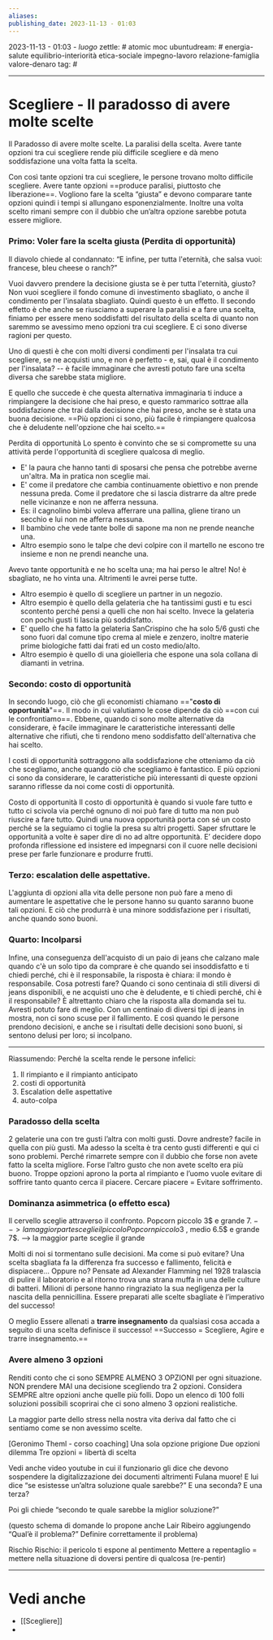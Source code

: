 ```yaml
---
aliases: 
publishing_date: 2023-11-13 - 01:03
---
```

2023-11-13 - 01:03 - *luogo*
zettle: # atomic moc
ubuntudream: # energia-salute equilibrio-interiorità etica-sociale impegno-lavoro relazione-famiglia valore-denaro 
tag: #

---
# Scegliere - Il paradosso di avere molte scelte
Il Paradosso di avere molte scelte. La paralisi della scelta.
Avere tante opzioni tra cui scegliere rende più difficile scegliere e dà meno soddisfazione una volta fatta la scelta.

Con così tante opzioni tra cui scegliere, le persone trovano molto difficile scegliere. Avere tante opzioni ==produce paralisi, piuttosto che liberazione==.  Vogliono fare la scelta “giusta” e devono comparare tante opzioni quindi i tempi si allungano esponenzialmente. Inoltre una volta scelto rimani sempre con il dubbio che un’altra opzione sarebbe potuta essere migliore.

### Primo: Voler fare la scelta giusta (Perdita di opportunità)
Il diavolo chiede al condannato: “E infine, per tutta l'eternità, che salsa vuoi: francese, bleu cheese o ranch?”

Vuoi davvero prendere la decisione giusta se è per tutta l'eternità, giusto? Non vuoi scegliere il fondo comune di investimento sbagliato, o anche il condimento per l'insalata sbagliato. Quindi questo è un effetto. 
Il secondo effetto è che anche se riusciamo a superare la paralisi e a fare una scelta, finiamo per essere meno soddisfatti del risultato della scelta di quanto non saremmo se avessimo meno opzioni tra cui scegliere. E ci sono diverse ragioni per questo. 

Uno di questi è che con molti diversi condimenti per l'insalata tra cui scegliere, se ne acquisti uno, e non è perfetto - e, sai, qual è il condimento per l'insalata? -- è facile immaginare che avresti potuto fare una scelta diversa che sarebbe stata migliore. 

E quello che succede è che questa alternativa immaginaria ti induce a rimpiangere la decisione che hai preso, e questo rammarico sottrae alla soddisfazione che trai dalla decisione che hai preso, anche se è stata una buona decisione. ==Più opzioni ci sono, più facile è rimpiangere qualcosa che è deludente nell'opzione che hai scelto.==


Perdita di opportunità
Lo spento è convinto che se si compromette su una attività perde l'opportunità di scegliere qualcosa di meglio. 
- E' la paura che hanno tanti di sposarsi che pensa che potrebbe averne un'altra. Ma in pratica non sceglie mai. 
- E' come il predatore che cambia continuamente obiettivo e non prende nessuna preda.
  Come il predatore che si lascia distrarre da altre prede nelle vicinanze e non ne afferra nessuna.
- Es: il cagnolino bimbi voleva afferrare una pallina, gliene tirano un secchio e lui non ne afferra nessuna. 
- Il bambino che vede tante bolle di sapone ma non ne prende neanche una. 
- Altro esempio sono le talpe che devi colpire con il martello ne escono tre insieme e non ne prendi neanche una. 

Avevo tante opportunità e ne ho scelta una; ma hai perso le altre! No! è sbagliato, ne ho vinta una. Altrimenti le avrei perse tutte. 
- Altro esempio è quello di scegliere un partner in un negozio. 
- Altro esempio è quello della gelateria che ha tantissimi gusti e tu esci scontento perché pensi a quelli che non hai scelto. Invece la gelateria con pochi gusti ti lascia più soddisfatto. 
- E' quello che ha fatto la gelateria SanCrispino che ha solo 5/6 gusti che sono fuori dal comune tipo crema al miele e zenzero, inoltre materie prime biologiche fatti dai frati ed un costo medio/alto. 
- Altro esempio è quello di una gioielleria che espone una sola collana di diamanti in vetrina. 

### Secondo: costo di opportunità
In secondo luogo, ciò che gli economisti chiamano =="**costo di opportunità**"==. 
Il modo in cui valutiamo le cose dipende da ciò ==con cui le confrontiamo==. Ebbene, quando ci sono molte alternative da considerare, è facile immaginare le caratteristiche interessanti delle alternative che rifiuti, che ti rendono meno soddisfatto dell'alternativa che hai scelto.

I costi di opportunità sottraggono alla soddisfazione che otteniamo da ciò che scegliamo, anche quando ciò che scegliamo è fantastico. E più opzioni ci sono da considerare, le caratteristiche più interessanti di queste opzioni saranno riflesse da noi come costi di opportunità.

Costo di opportunità
Il costo di opportunità è quando si vuole fare tutto e tutto ci scivola via perché ognuno di noi può fare di tutto ma non può riuscire a fare tutto. Quindi una nuova opportunità porta con sé un costo perché se la seguiamo ci toglie la presa su altri progetti. Saper sfruttare le opportunità a volte è saper dire di no ad altre opportunità. E’ decidere dopo profonda riflessione ed insistere ed impegnarsi con il cuore nelle decisioni prese per farle funzionare e produrre frutti. 

### Terzo: escalation delle aspettative.
L'aggiunta di opzioni alla vita delle persone non può fare a meno di aumentare le aspettative che le persone hanno su quanto saranno buone tali opzioni. E ciò che produrrà è una minore soddisfazione per i risultati, anche quando sono buoni.

### Quarto: Incolparsi
Infine, una conseguenza dell'acquisto di un paio di jeans che calzano male quando c'è un solo tipo da comprare è che quando sei insoddisfatto e ti chiedi perché, chi è il responsabile, la risposta è chiara: il mondo è responsabile. Cosa potresti fare? Quando ci sono centinaia di stili diversi di jeans disponibili, e ne acquisti uno che è deludente, e ti chiedi perché, chi è il responsabile? È altrettanto chiaro che la risposta alla domanda sei tu. Avresti potuto fare di meglio. Con un centinaio di diversi tipi di jeans in mostra, non ci sono scuse per il fallimento. E così quando le persone prendono decisioni, e anche se i risultati delle decisioni sono buoni, si sentono delusi per loro; si incolpano.

---
Riassumendo: Perché la scelta rende le persone infelici:
1. Il rimpianto e il rimpianto anticipato
2. costi di opportunità
3. Escalation delle aspettative
4. auto-colpa


### Paradosso della scelta
2 gelaterie una con tre gusti l’altra con molti gusti. Dovre andreste? facile in quella con più gusti.
Ma adesso la scelta è tra cento gusti differenti e qui ci sono problemi. Perché rimarrete sempre con il dubbio che forse non avete fatto la scelta migliore. Forse l’altro gusto che non avete scelto era più buono. Troppe opzioni aprono la porta al rimpianto e l’uomo vuole evitare di soffrire tanto quanto cerca il piacere. Cercare piacere = Evitare soffrimento.

### Dominanza asimmetrica (o effetto esca)
Il cervello sceglie attraverso il confronto.
Popcorn piccolo 3$ e grande 7$. --> la maggior parte sceglie il piccolo
Popcorn piccolo 3$ , medio 6.5$ e grande 7$. --> la maggior parte sceglie il grande

Molti di noi si tormentano sulle decisioni. Ma come si può evitare? Una scelta sbagliata fa la differenza fra successo e fallimento, felicità e dispiacere… Oppure no?
Pensate ad Alexander Flamming nel 1928 tralascia di pulire il laboratorio e al ritorno trova una strana muffa in una delle culture di batteri. Milioni di persone hanno ringraziato la sua negligenza per la nascita della pennicillina. 
Essere preparati alle scelte sbagliate è l’imperativo del successo!

O meglio Essere allenati a **trarre insegnamento** da qualsiasi cosa accada a seguito di una scelta definisce il successo!
==Successo = Scegliere, Agire e trarre insegnamento.==


### Avere almeno 3 opzioni
Renditi conto che ci sono SEMPRE ALMENO 3 OPZIONI per ogni situazione. NON prendere MAI una decisione scegliendo tra 2 opzioni. Considera SEMPRE altre opzioni anche quelle più folli. Dopo un elenco di 100 folli soluzioni possibili scoprirai che ci sono almeno 3 opzioni realistiche.

La maggior parte dello stress nella nostra vita deriva dal fatto che ci sentiamo come se non avessimo scelte.

[Geronimo Theml - corso coaching]
Una sola opzione prigione
Due opzioni dilemma
Tre opzioni = libertà di scelta

Vedi anche video youtube in cui il funzionario gli dice che devono sospendere la digitalizzazione dei documenti altrimenti Fulana muore!
E lui dice “se esistesse un’altra soluzione quale sarebbe?”
E una seconda?
E una terza?

Poi gli chiede “secondo te quale sarebbe la miglior soluzione?”

(questo schema di domande lo propone anche Lair Ribeiro aggiungendo “Qual’è il problema?” Definire correttamente il problema)

Rischio
Rischio: il pericolo ti espone al pentimento
Mettere a repentaglio = mettere nella situazione di doversi pentire di qualcosa (re-pentir)



---
# Vedi anche
- [[Scegliere]]
- 